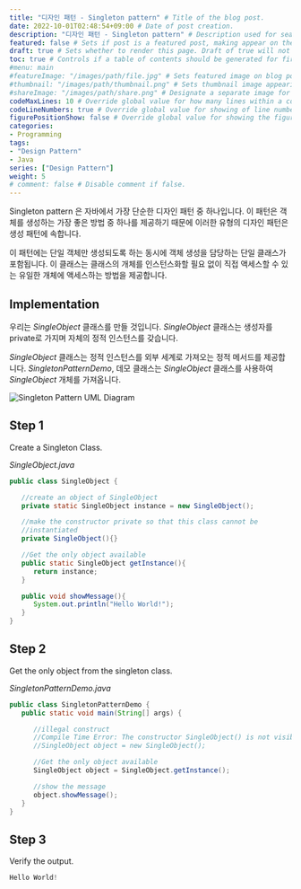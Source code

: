 ```yaml
---
title: "디자인 패턴 - Singleton pattern" # Title of the blog post.
date: 2022-10-01T02:48:54+09:00 # Date of post creation.
description: "디자인 패턴 - Singleton pattern" # Description used for search engine.
featured: false # Sets if post is a featured post, making appear on the home page side bar.
draft: true # Sets whether to render this page. Draft of true will not be rendered.
toc: true # Controls if a table of contents should be generated for first-level links automatically.
#menu: main
#featureImage: "/images/path/file.jpg" # Sets featured image on blog post.
#thumbnail: "/images/path/thumbnail.png" # Sets thumbnail image appearing inside card on homepage.
#shareImage: "/images/path/share.png" # Designate a separate image for social media sharing.
codeMaxLines: 10 # Override global value for how many lines within a code block before auto-collapsing.
codeLineNumbers: true # Override global value for showing of line numbers within code block.
figurePositionShow: false # Override global value for showing the figure label.
categories:
- Programming
tags:
- "Design Pattern"
- Java
series: ["Design Pattern"]
weight: 5
# comment: false # Disable comment if false.
---
```

  

Singleton pattern 은 자바에서 가장 단순한 디자인 패턴 중 하나입니다. 이 패턴은 객체를 생성하는 가장 좋은 방법 중 하나를 제공하기 때문에 이러한 유형의 디자인 패턴은 생성 패턴에 속합니다.

이 패턴에는 단일 객체만 생성되도록 하는 동시에 객체 생성을 담당하는 단일 클래스가 포함됩니다. 이 클래스는 클래스의 개체를 인스턴스화할 필요 없이 직접 액세스할 수 있는 유일한 개체에 액세스하는 방법을 제공합니다.

## Implementation

우리는 _SingleObject_ 클래스를 만들 것입니다. _SingleObject_ 클래스는 생성자를 private로 가지며 자체의 정적 인스턴스를 갖습니다.

_SingleObject_ 클래스는 정적 인스턴스를 외부 세계로 가져오는 정적 메서드를 제공합니다. _SingletonPatternDemo_, 데모 클래스는 _SingleObject_ 클래스를 사용하여 _SingleObject_ 개체를 가져옵니다.

![Singleton Pattern UML Diagram](https://www.tutorialspoint.com/design_pattern/images/singleton_pattern_uml_diagram.jpg)

## Step 1

Create a Singleton Class.

_SingleObject.java_

```java
public class SingleObject {

   //create an object of SingleObject
   private static SingleObject instance = new SingleObject();

   //make the constructor private so that this class cannot be
   //instantiated
   private SingleObject(){}

   //Get the only object available
   public static SingleObject getInstance(){
      return instance;
   }

   public void showMessage(){
      System.out.println("Hello World!");
   }
}
```

## Step 2

Get the only object from the singleton class.

_SingletonPatternDemo.java_

```java
public class SingletonPatternDemo {
   public static void main(String[] args) {

      //illegal construct
      //Compile Time Error: The constructor SingleObject() is not visible
      //SingleObject object = new SingleObject();

      //Get the only object available
      SingleObject object = SingleObject.getInstance();

      //show the message
      object.showMessage();
   }
}
```

## Step 3

Verify the output.

```s
Hello World!

```